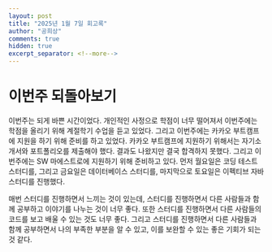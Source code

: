 ```yaml
---
layout: post
title: "2025년 1월 7일 회고록"
author: "공희상"
comments: true
hidden: true
excerpt_separator: <!--more-->
---
```


# 이번주 되돌아보기
이번주는 되게 바쁜 시간이었다.
개인적인 사정으로 학점이 너무 떨어져서 이번주에는 학점을 올리기 위해 계절학기 수업을 듣고 있었다.
그리고 이번주에는 카카오 부트캠프에 지원을 하기 위해 준비를 하고 있었다.
카카오 부트캠프에 지원하기 위해서는 자기소개서와 포트폴리오를 제출해야 했다.
결과도 나왔지만 결국 합격하지 못했다.
그리고 이번주에는 SW 마에스트로에 지원하기 위해 준비하고 있다.
먼저 월요일은 코딩 테스트 스터디를, 그리고 금요일은 데이터베이스 스터디를, 마지막으로 토요일은 이펙티브 자바 스터디를 진행했다.

매번 스터디를 진행하면서 느끼는 것이 있는데, 스터디를 진행하면서 다른 사람들과 함께 공부하고 이야기를 나누는 것이 너무 좋다.
또한 스터디를 진행하면서 다른 사람들의 코드를 보고 배울 수 있는 것도 너무 좋다.
그리고 스터디를 진행하면서 다른 사람들과 함께 공부하면서 나의 부족한 부분을 알 수 있고, 이를 보완할 수 있는 좋은 기회가 되는 것 같다.

